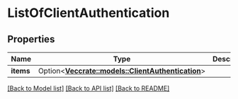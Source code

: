 # ListOfClientAuthentication

## Properties

Name | Type | Description | Notes
------------ | ------------- | ------------- | -------------
**items** | Option<[**Vec<crate::models::ClientAuthentication>**](ClientAuthentication.md)> |  | [optional]

[[Back to Model list]](../README.md#documentation-for-models) [[Back to API list]](../README.md#documentation-for-api-endpoints) [[Back to README]](../README.md)



